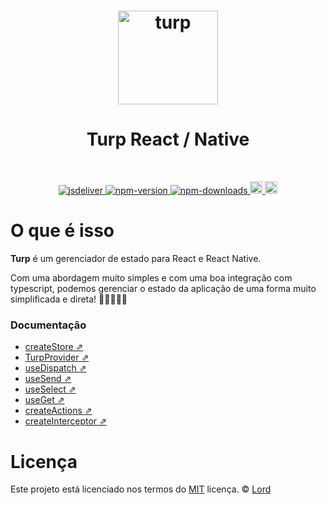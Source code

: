 <h1 align="center">
    <img src="https://avatars.githubusercontent.com/u/67695863?v=4" style="width: 160px;height: 150px;" alt="turp">
</h1>

<h1 align="center"> Turp React / Native </h1>
<br/>
<p align="center">
    <a href="https://www.jsdelivr.com/package/npm/turp">
        <img src="https://data.jsdelivr.com/v1/package/npm/turp/badge?style=rounded" alt="jsdeliver">
    </a>
    <a href="https://badge.fury.io/js/turp">
        <img src="https://badge.fury.io/js/turp.svg" alt="npm-version">
    </a>
    <a href="https://badge.fury.io/js/turp">
        <img src="https://img.shields.io/badge/dynamic/json?url=https://api.npmjs.org/downloads/point/2020-01-01:2050-01-01/turp&label=npm%20downloads&query=$.downloads&color=informational" alt="npm-downloads">
    </a>
    <a href="https://badge.fury.io/gh/boopathikumar018%2Fturp">
        <img src="https://badge.fury.io/gh/boopathikumar018%2Fturp.svg" alt="GitHub version" height="20">
    </a>
    <a href="https://opensource.org/licenses/MIT">
        <img src="https://img.shields.io/badge/License-MIT-yellow.svg" alt="licenses" height="20">
    </a>
</p>


# O que é isso

**Turp** é um gerenciador de estado para React e React Native.

Com uma abordagem muito simples e com uma boa integração com  typescript, podemos gerenciar o estado da aplicação de uma forma muito simplificada e direta! 🚀🚀🚀🚀🚀


### Documentação

* [createStore ⇗](https://react-turp.github.io/react-turp/#/pt/configure?id=configurando-store)
* [TurpProvider ⇗](https://react-turp.github.io/react-turp/#/pt/configure?id=configurando-provider)
* [useDispatch ⇗](https://react-turp.github.io/react-turp/#/pt/use_dispatch)
* [useSend ⇗](https://react-turp.github.io/react-turp/#/pt/use_send.md)
* [useSelect ⇗](https://react-turp.github.io/react-turp/#/pt/use_select.md)
* [useGet ⇗](https://react-turp.github.io/react-turp/#/pt/use_get.md)
* [createActions ⇗](https://react-turp.github.io/react-turp/#/pt/create_actions.md)
* [createInterceptor ⇗](https://react-turp.github.io/react-turp/#/pt/create_interceptor.md)

# Licença

Este projeto está licenciado nos termos do
 [MIT](https://github.com/turp/turp/LICENSE) licença.
 © [Lord](https://linkedin.com/in/lord7775)
